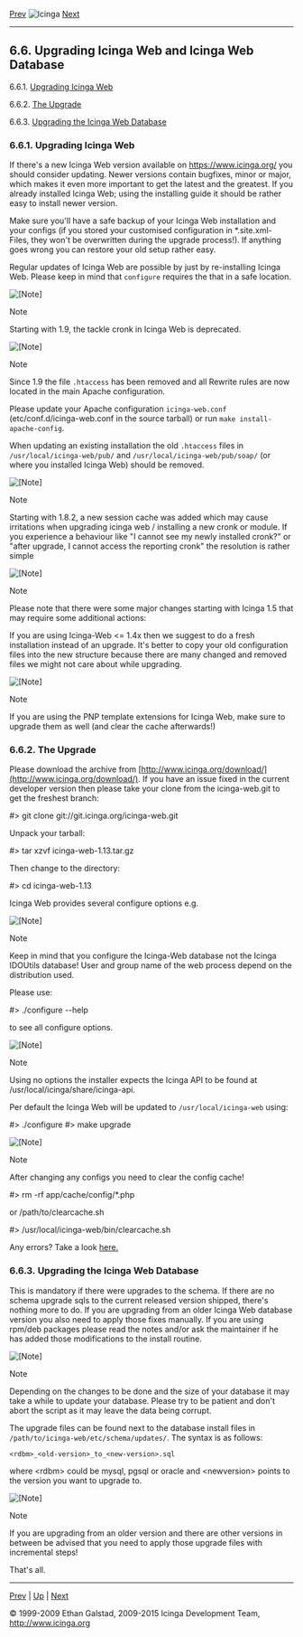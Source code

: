 [Prev](icinga-web-scratch.md) ![Icinga](../images/logofullsize.png "Icinga") [Next](icinga-web-config.md)

* * * * *

6.6. Upgrading Icinga Web and Icinga Web Database
-------------------------------------------------

6.6.1. [Upgrading Icinga
Web](upgrading_icingaweb.md#upgradingicingaweb)

6.6.2. [The Upgrade](upgrading_icingaweb.md#upgrade)

6.6.3. [Upgrading the Icinga Web
Database](upgrading_icingaweb.md#upgradedatabase)

### 6.6.1. Upgrading Icinga Web

If there's a new Icinga Web version available on https://www.icinga.org/
you should consider updating. Newer versions contain bugfixes, minor or
major, which makes it even more important to get the latest and the
greatest. If you already installed Icinga Web; using the installing
guide it should be rather easy to install newer version.

Make sure you'll have a safe backup of your Icinga Web installation and
your configs (if you stored your customised configuration in
\*.site.xml- Files, they won't be overwritten during the upgrade
process!). If anything goes wrong you can restore your old setup rather
easy.

Regular updates of Icinga Web are possible by just by re-installing
Icinga Web. Please keep in mind that `configure` requires the
that in a safe location.

![[Note]](../images/note.png)

Note

Starting with 1.9, the tackle cronk in Icinga Web is deprecated.

![[Note]](../images/note.png)

Note

Since 1.9 the file `.htaccess` has been removed and all
Rewrite rules are now located in the main Apache configuration.

Please update your Apache configuration `icinga-web.conf`
(etc/conf.d/icinga-web.conf in the source tarball) or run
`make install-apache-config`.

When updating an existing installation the old `.htaccess` files
in `/usr/local/icinga-web/pub/` and
`/usr/local/icinga-web/pub/soap/` (or where you installed Icinga
Web) should be removed.

![[Note]](../images/note.png)

Note

Starting with 1.8.2, a new session cache was added which may cause
irritations when upgrading icinga web / installing a new cronk or
module. If you experience a behaviour like "I cannot see my newly
installed cronk?" or "after upgrade, I cannot access the reporting
cronk" the resolution is rather simple





![[Note]](../images/note.png)

Note

Please note that there were some major changes starting with Icinga 1.5
that may require some additional actions:





If you are using Icinga-Web \<= 1.4x then we suggest to do a fresh
installation instead of an upgrade. It's better to copy your old
configuration files into the new structure because there are many
changed and removed files we might not care about while upgrading.

![[Note]](../images/note.png)

Note

If you are using the PNP template extensions for Icinga Web, make sure
to upgrade them as well (and clear the cache afterwards!)

### 6.6.2. The Upgrade

Please download the archive from
[http://www.icinga.org/download/](http://www.icinga.org/download/). If
you have an issue fixed in the current developer version then please
take your clone from the icinga-web.git to get the freshest branch:

 #> git clone git://git.icinga.org/icinga-web.git
</code></pre>

Unpack your tarball:

 #> tar xzvf icinga-web-1.13.tar.gz
</code></pre>

Then change to the directory:

 #> cd icinga-web-1.13
</code></pre>

Icinga Web provides several configure options e.g.

</code></pre>

![[Note]](../images/note.png)

Note

Keep in mind that you configure the Icinga-Web database not the Icinga
IDOUtils database! User and group name of the web process depend on the
distribution used.

Please use:

 #> ./configure --help
</code></pre>

to see all configure options.

![[Note]](../images/note.png)

Note

Using no options the installer expects the Icinga API to be found at
/usr/local/icinga/share/icinga-api.

Per default the Icinga Web will be updated to
`/usr/local/icinga-web` using:

 #> ./configure
 #> make upgrade
</code></pre>

![[Note]](../images/note.png)

Note

After changing any configs you need to clear the config cache!

 #> rm -rf app/cache/config/*.php
</code></pre>

or /path/to/clearcache.sh

 #> /usr/local/icinga-web/bin/clearcache.sh
</code></pre>

Any errors? Take a look
[here.](icinga-web-scratch.md#webtroubleshooting "6.5.6. Test & Errors?")

### 6.6.3. Upgrading the Icinga Web Database

This is mandatory if there were upgrades to the schema. If there are no
schema upgrade sqls to the current released version shipped, there's
nothing more to do. If you are upgrading from an older Icinga Web
database version you also need to apply those fixes manually. If you are
using rpm/deb packages please read the notes and/or ask the maintainer
if he has added those modifications to the install routine.

![[Note]](../images/note.png)

Note

Depending on the changes to be done and the size of your database it may
take a while to update your database. Please try to be patient and don't
abort the script as it may leave the data being corrupt.

The upgrade files can be found next to the database install files in
`/path/to/icinga-web/etc/schema/updates/`. The syntax is as
follows:

`<rdbm>_<old-version>_to_<new-version>.sql`

where \<rdbm\> could be mysql, pgsql or oracle and \<newversion\> points
to the version you want to upgrade to.

![[Note]](../images/note.png)

Note

If you are upgrading from an older version and there are other versions
in between be advised that you need to apply those upgrade files with
incremental steps!










That's all.

* * * * *

[Prev](icinga-web-scratch.md) | [Up](ch06.md) | [Next](icinga-web-config.md)






© 1999-2009 Ethan Galstad, 2009-2015 Icinga Development Team,
http://www.icinga.org
